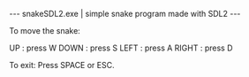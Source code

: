 --- snakeSDL2.exe | simple snake program made with SDL2 ---

To move the snake:

UP : press W
DOWN : press S
LEFT : press A
RIGHT : press D

To exit:
Press SPACE or ESC.
